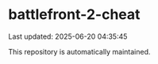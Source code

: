 # battlefront-2-cheat

Last updated: 2025-06-20 04:35:45

This repository is automatically maintained.
